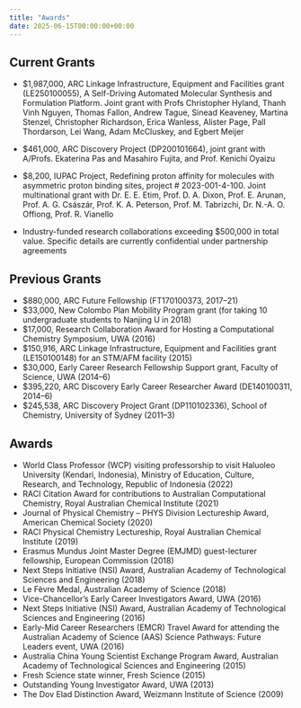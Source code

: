 ```yaml
---
title: "Awards"
date: 2025-06-15T00:00:00+00:00
---
```


## Current Grants

*   $1,987,000, ARC Linkage Infrastructure, Equipment and Facilities grant (LE250100055), A Self-Driving Automated Molecular Synthesis and Formulation Platform. Joint grant with Profs Christopher Hyland, Thanh Vinh Nguyen, Thomas Fallon, Andrew Tague, Sinead Keaveney, Martina Stenzel, Christopher Richardson, Erica Wanless, Alister Page, Pall Thordarson, Lei Wang, Adam McCluskey, and Egbert Meijer

*   $461,000, ARC Discovery Project (DP200101664), joint grant with A/Profs. Ekaterina Pas and Masahiro Fujita, and Prof. Kenichi Oyaizu

*   $8,200, IUPAC Project, Redefining proton affinity for molecules with asymmetric proton binding sites, project # 2023-001-4-100. Joint multinational grant with Dr. E. E. Etim, Prof. D. A. Dixon, Prof. E. Arunan, Prof. A. G. Császár, Prof. K. A. Peterson, Prof. M. Tabrizchi, Dr. N.-A. O. Offiong, Prof. R. Vianello

*  Industry-funded research collaborations exceeding $500,000 in total value. Specific details are currently confidential under partnership agreements 


## Previous Grants

*   $880,000, ARC Future Fellowship (FT170100373, 2017–21)
*   $33,000, New Colombo Plan Mobility Program grant (for taking 10 undergraduate students to Nanjing U in 2018)
*   $17,000, Research Collaboration Award for Hosting a Computational Chemistry Symposium, UWA (2016)
*   $150,916, ARC Linkage Infrastructure, Equipment and Facilities grant (LE150100148) for an STM/AFM facility (2015)
*   $30,000, Early Career Research Fellowship Support grant, Faculty of Science, UWA (2014–6)
*   $395,220, ARC Discovery Early Career Researcher Award (DE140100311, 2014–6)
*   $245,538, ARC Discovery Project Grant (DP110102336), School of Chemistry, University of Sydney (2011–3)

## Awards

*   World Class Professor (WCP) visiting professorship to visit Haluoleo University (Kendari, Indonesia), Ministry of Education, Culture, Research, and Technology, Republic of Indonesia (2022)
*   RACI Citation Award for contributions to Australian Computational Chemistry, Royal Australian Chemical Institute (2021)
*   Journal of Physical Chemistry – PHYS Division Lectureship Award, American Chemical Society (2020)
*   RACI Physical Chemistry Lectureship, Royal Australian Chemical Institute (2019)
*   Erasmus Mundus Joint Master Degree (EMJMD) guest-lecturer fellowship, European Commission (2018)
*   Next Steps Initiative (NSI) Award, Australian Academy of Technological Sciences and Engineering (2018)
*   Le Fèvre Medal, Australian Academy of Science (2018)
*   Vice-Chancellor’s Early Career Investigators Award, UWA (2016)
*   Next Steps Initiative (NSI) Award, Australian Academy of Technological Sciences and Engineering (2016)
*   Early-Mid Career Researchers (EMCR) Travel Award for attending the Australian Academy of Science (AAS) Science Pathways: Future Leaders event, UWA (2016)
*   Australia China Young Scientist Exchange Program Award, Australian Academy of Technological Sciences and Engineering (2015)
*   Fresh Science state winner, Fresh Science (2015)
*   Outstanding Young Investigator Award, UWA (2013)
*   The Dov Elad Distinction Award, Weizmann Institute of Science (2009)

